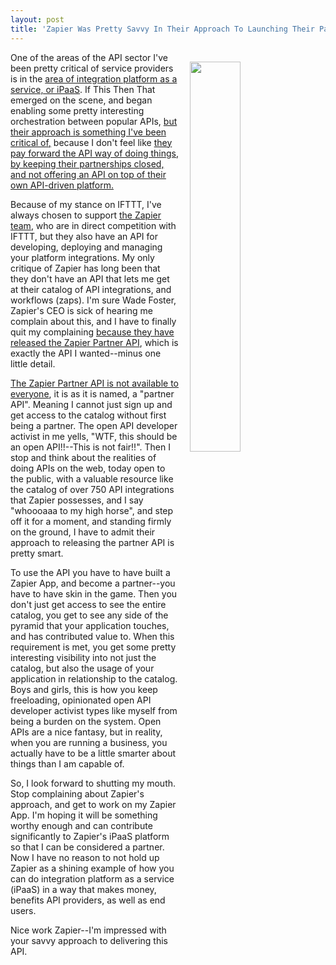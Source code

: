 ```yaml
---
layout: post
title: 'Zapier Was Pretty Savvy In Their Approach To Launching Their Partner API'
---
```

<p><img style="padding: 15px;" src="http://kinlane-productions.s3.amazonaws.com/api_evangelist_site/blog/21f48611824b752981e51eff1c1dfbe1.png" alt="" width="40%" align="right" /></p>
<p>One of the areas of the API sector I've been pretty critical of service providers is in the <a href="http://apievangelist.com/2016/08/18/continuing-my-struggle-for-reciprocity-as-etl-evolves-into-the-cloud-as-ipaas/">area of integration platform as a service, or iPaaS</a>. If This Then That emerged on the scene, and began enabling some pretty interesting orchestration between popular APIs, <a href="http://apievangelist.com/2014/08/20/why-i-am-continuing-to-integrate-zapier-in-my-business-workflow/">but their approach is something I've been critical of,</a> because I don't feel like <a href="http://apievangelist.com/2016/03/28/the-lack-of-an-api-and-healthy-partner-integrations-is-an-early-warning-system-for-service-providers/">they pay forward the API way of doing things, by keeping their partnerships closed, and not offering an API on top of their own API-driven platform.</a></p>
<p>Because of my stance on IFTTT, I've always chosen to support <a href="http://zapier.com">the Zapier team</a>, who are in direct competition with IFTTT, but they also have an API for developing, deploying and managing your platform integrations. My only critique of Zapier has long been that they don't have an API that lets me get at their catalog of API integrations, and workflows (zaps). I'm sure Wade Foster, Zapier's CEO is sick of hearing me complain about this, and I have to finally quit my complaining <a href="https://zapier.com/engineering/partner-api/">because they have released the Zapier Partner API</a>, which is exactly the API I wanted--minus one little detail.</p>
<p><a href="https://zapier.com/developer/documentation/v2/zap-templates-for-partners-api/">The Zapier Partner API is not available to everyone</a>, it is as it is named, a "partner API". Meaning I cannot just sign up and get access to the catalog without first being a partner. The open API developer activist in me yells, "WTF, this should be an open API!!--This is not fair!!". Then I stop and think about the realities of doing APIs on the web, today open to the public, with a valuable resource like the catalog of over 750 API integrations that Zapier possesses, and I say "whoooaaa&nbsp;to my high horse", and step off it for a moment, and standing firmly on the ground, I have to admit their approach to releasing the partner API is pretty smart.</p>
<p>To use the API you have to have built a Zapier App, and become a partner--you have to have skin in the game. Then you don't just get access to see the entire catalog, you get to see any side of the pyramid that your application touches, and has contributed value to. When this requirement is met, you get some pretty interesting visibility into not just the catalog, but also the usage of your application in relationship to the catalog. Boys and girls, this is how you keep freeloading, opinionated open API developer activist types like myself from being a burden on the system. Open APIs are a nice fantasy, but in reality, when you are running a business, you actually have to be a little smarter about things than I am capable of.</p>
<p>So, I look forward to shutting my mouth. Stop complaining about Zapier's approach, and get to work on my Zapier App. I'm hoping it will be something worthy enough and can contribute significantly to Zapier's iPaaS platform so that I can be considered a partner. Now I have no reason to not hold up Zapier as a shining example of how you can do integration platform as a service (iPaaS) in a way that makes money, benefits API providers, as well as end users.&nbsp;</p>
<p>Nice work Zapier--I'm impressed with your savvy approach to delivering this API.&nbsp;</p>